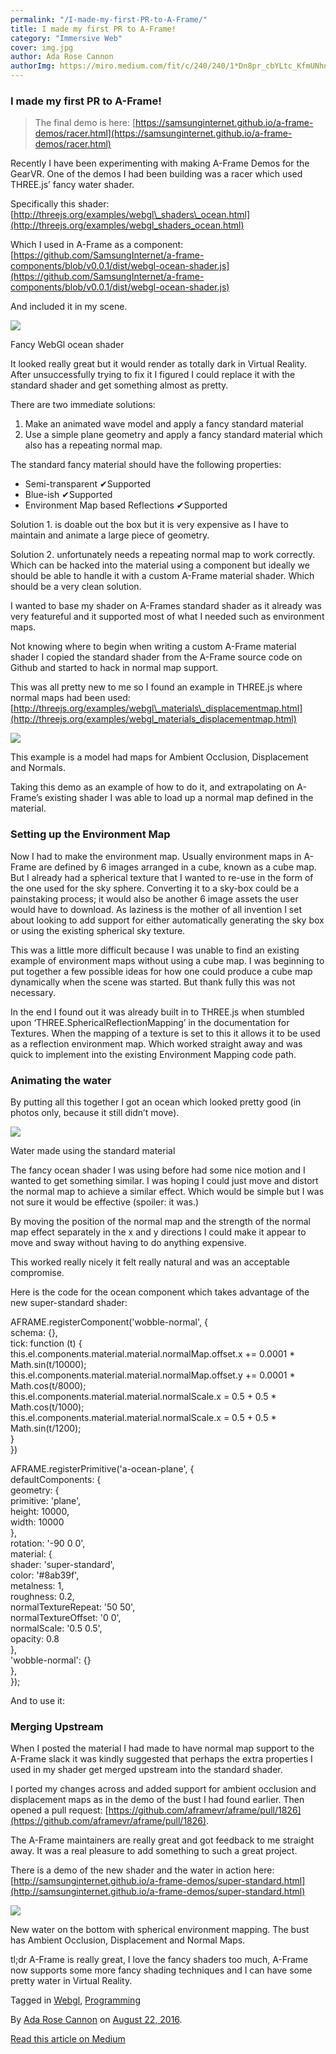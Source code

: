 ```yaml
---
permalink: "/I-made-my-first-PR-to-A-Frame/"
title: I made my first PR to A-Frame!
category: "Immersive Web"
cover: img.jpg
author: Ada Rose Cannon
authorImg: https://miro.medium.com/fit/c/240/240/1*Dn8pr_cbYLtc_KfmUNhnBA.png
---
```


### I made my first PR to A-Frame!

> The final demo is here: [https://samsunginternet.github.io/a-frame-demos/racer.html](https://samsunginternet.github.io/a-frame-demos/racer.html)

Recently I have been experimenting with making A-Frame Demos for the GearVR. One of the demos I had been building was a racer which used THREE.js’ fancy water shader.

Specifically this shader: [http://threejs.org/examples/webgl\_shaders\_ocean.html](http://threejs.org/examples/webgl_shaders_ocean.html)

Which I used in A-Frame as a component: [https://github.com/SamsungInternet/a-frame-components/blob/v0.0.1/dist/webgl-ocean-shader.js](https://github.com/SamsungInternet/a-frame-components/blob/v0.0.1/dist/webgl-ocean-shader.js)

And included it in my scene.

![](https://cdn-images-1.medium.com/max/800/1*4SZ_eI61m8c03Kdvyr8RCw.png)

Fancy WebGl ocean shader

It looked really great but it would render as totally dark in Virtual Reality. After unsuccessfully trying to fix it I figured I could replace it with the standard shader and get something almost as pretty.

There are two immediate solutions:

1.  Make an animated wave model and apply a fancy standard material
2.  Use a simple plane geometry and apply a fancy standard material which also has a repeating normal map.

The standard fancy material should have the following properties:

*   Semi-transparent ✔Supported
*   Blue-ish ✔Supported
*   Environment Map based Reflections ✔Supported

Solution 1. is doable out the box but it is very expensive as I have to maintain and animate a large piece of geometry.

Solution 2. unfortunately needs a repeating normal map to work correctly. Which can be hacked into the material using a component but ideally we should be able to handle it with a custom A-Frame material shader. Which should be a very clean solution.

I wanted to base my shader on A-Frames standard shader as it already was very featureful and it supported most of what I needed such as environment maps.

Not knowing where to begin when writing a custom A-Frame material shader I copied the standard shader from the A-Frame source code on Github and started to hack in normal map support.

This was all pretty new to me so I found an example in THREE.js where normal maps had been used: [http://threejs.org/examples/webgl\_materials\_displacementmap.html](http://threejs.org/examples/webgl_materials_displacementmap.html)

![](https://cdn-images-1.medium.com/max/800/1*q-fKy2NyOL6LctkPcSJb9w.png)

This example is a model had maps for Ambient Occlusion, Displacement and Normals.

Taking this demo as an example of how to do it, and extrapolating on A-Frame’s existing shader I was able to load up a normal map defined in the material.

### Setting up the Environment Map

Now I had to make the environment map. Usually environment maps in A-Frame are defined by 6 images arranged in a cube, known as a cube map. But I already had a spherical texture that I wanted to re-use in the form of the one used for the <a-sky> sky sphere. Converting it to a sky-box could be a painstaking process; it would also be another 6 image assets the user would have to download. As laziness is the mother of all invention I set about looking to add support for either automatically generating the sky box or using the existing spherical sky texture.

This was a little more difficult because I was unable to find an existing example of environment maps without using a cube map. I was beginning to put together a few possible ideas for how one could produce a cube map dynamically when the scene was started. But thank fully this was not necessary.

In the end I found out it was already built in to THREE.js when stumbled upon ‘THREE.SphericalReflectionMapping’ in the documentation for Textures. When the mapping of a texture is set to this it allows it to be used as a reflection environment map. Which worked straight away and was quick to implement into the existing Environment Mapping code path.

### Animating the water

By putting all this together I got an ocean which looked pretty good (in photos only, because it still didn’t move).

![](https://cdn-images-1.medium.com/max/800/1*qsrCT2Sj8JdcV19iqiKPuw.png)

Water made using the standard material

The fancy ocean shader I was using before had some nice motion and I wanted to get something similar. I was hoping I could just move and distort the normal map to achieve a similar effect. Which would be simple but I was not sure it would be effective (spoiler: it was.)

By moving the position of the normal map and the strength of the normal map effect separately in the x and y directions I could make it appear to move and sway without having to do anything expensive.

This worked really nicely it felt really natural and was an acceptable compromise.

Here is the code for the ocean component which takes advantage of the new super-standard shader:

AFRAME.registerComponent('wobble-normal', {  
 schema: {},  
 tick: function (t) {  
  this.el.components.material.material.normalMap.offset.x += 0.0001 * Math.sin(t/10000);  
  this.el.components.material.material.normalMap.offset.y += 0.0001 * Math.cos(t/8000);  
  this.el.components.material.material.normalScale.x = 0.5 + 0.5 * Math.cos(t/1000);  
  this.el.components.material.material.normalScale.x = 0.5 + 0.5 * Math.sin(t/1200);  
 }  
})

AFRAME.registerPrimitive('a-ocean-plane', {  
 defaultComponents: {  
  geometry: {  
   primitive: 'plane',  
   height: 10000,  
   width: 10000  
  },  
  rotation: '-90 0 0',  
  material: {  
   shader: 'super-standard',  
   color: '#8ab39f',  
   metalness: 1,  
   roughness: 0.2,  
   normalTextureRepeat: '50 50',  
   normalTextureOffset: '0 0',  
   normalScale: '0.5 0.5',  
   opacity: 0.8  
  },  
  'wobble-normal': {}  
 },  
});

And to use it:

<a-ocean-plane material="normalMap: #water-normal; sphericalEnvMap: #night-sphere;" position="0 -2 0" ></a-ocean-plane>

### Merging Upstream

When I posted the material I had made to have normal map support to the A-Frame slack it was kindly suggested that perhaps the extra properties I used in my shader get merged upstream into the standard shader.

I ported my changes across and added support for ambient occlusion and displacement maps as in the demo of the bust I had found earlier. Then opened a pull request: [https://github.com/aframevr/aframe/pull/1826](https://github.com/aframevr/aframe/pull/1826).

The A-Frame maintainers are really great and got feedback to me straight away. It was a real pleasure to add something to such a great project.

There is a demo of the new shader and the water in action here: [http://samsunginternet.github.io/a-frame-demos/super-standard.html](http://samsunginternet.github.io/a-frame-demos/super-standard.html)

![](https://cdn-images-1.medium.com/max/800/1*5C86U-OZFf4eYedrsIEjqw.png)

New water on the bottom with spherical environment mapping. The bust has Ambient Occlusion, Displacement and Normal Maps.

tl;dr A-Frame is really great, I love the fancy shaders too much, A-Frame now supports some more fancy shading techniques and I can have some pretty water in Virtual Reality.

Tagged in [Webgl](https://medium.com/tag/webgl), [Programming](https://medium.com/tag/programming)

By [Ada Rose Cannon](https://medium.com/@Lady_Ada_King) on [August 22, 2016](https://medium.com/p/3675d596a2d8).

[Read this article on Medium](https://medium.com/@Lady_Ada_King/i-made-my-first-pr-to-a-frame-3675d596a2d8)
